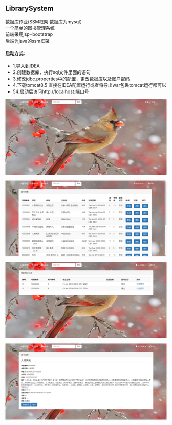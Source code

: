 ﻿## LibrarySystem
数据库作业(SSM框架 数据库为mysql）<br>
一个简单的图书管理系统<br>
前端采用jsp+bootstrap<br>
后端为java的ssm框架<br>

#### 启动方式:
- 1.导入到IDEA
- 2.创建数据库，执行sql文件里面的语句
- 3.修改jdbc.properties中的配置，更改数据库以及账户密码
- 4.下载tomcat8.5 直接在IDEA配置运行或者将导出war包丢tomcat运行都可以
- 54.启动后访问http://localhost:端口号

![Image text](https://github.com/frozenc/library-system/blob/master/pic/1.png?raw=true)

![Image text](https://github.com/frozenc/library-system/blob/master/pic/2.png?raw=true)

![Image text](https://github.com/frozenc/library-system/blob/master/pic/3.png?raw=true)

![Image text](https://github.com/frozenc/library-system/blob/master/pic/4.png?raw=true)




